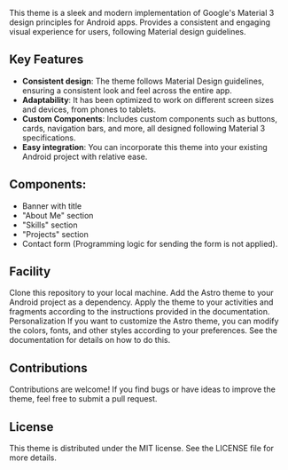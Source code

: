This theme is a sleek and modern implementation of Google's Material 3 design principles for Android apps. Provides a consistent and engaging visual experience for users, following Material design guidelines.

## Key Features
- **Consistent design**: The theme follows Material Design guidelines, ensuring a consistent look and feel across the entire app.
- **Adaptability**: It has been optimized to work on different screen sizes and devices, from phones to tablets.
- **Custom Components**: Includes custom components such as buttons, cards, navigation bars, and more, all designed following Material 3 specifications.
- **Easy integration**: You can incorporate this theme into your existing Android project with relative ease.



## Components:
- Banner with title
- "About Me" section
- "Skills" section
- "Projects" section
- Contact form (Programming logic for sending the form is not applied).

## Facility
Clone this repository to your local machine.
Add the Astro theme to your Android project as a dependency.
Apply the theme to your activities and fragments according to the instructions provided in the documentation.
Personalization
If you want to customize the Astro theme, you can modify the colors, fonts, and other styles according to your preferences. See the documentation for details on how to do this.

## Contributions
Contributions are welcome! If you find bugs or have ideas to improve the theme, feel free to submit a pull request.

## License
This theme is distributed under the MIT license. See the LICENSE file for more details.
